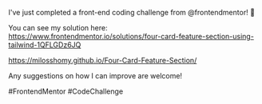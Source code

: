 I've just completed a front-end coding challenge from @frontendmentor! 🎉

You can see my solution here: https://www.frontendmentor.io/solutions/four-card-feature-section-using-tailwind-1QFLGDz6JQ

https://milosshomy.github.io/Four-Card-Feature-Section/

Any suggestions on how I can improve are welcome!

#FrontendMentor #CodeChallenge
